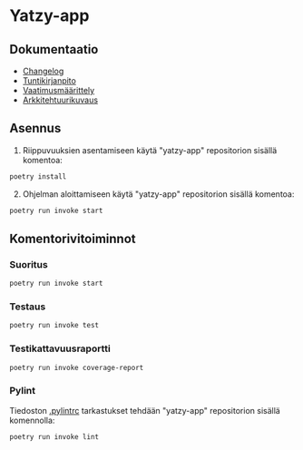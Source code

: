 # Yatzy-app

## Dokumentaatio

- [Changelog](./dokumentaatio/changelog.md)
- [Tuntikirjanpito](./dokumentaatio/tuntikirjanpito.md)
- [Vaatimusmäärittely](./dokumentaatio/vaatimusmaarittely.md)
- [Arkkitehtuurikuvaus](./dokumentaatio/arkkitehtuuri.md)

## Asennus

1. Riippuvuuksien asentamiseen käytä "yatzy-app" repositorion sisällä komentoa: 
```bash
poetry install
```

2. Ohjelman aloittamiseen käytä "yatzy-app" repositorion sisällä komentoa:
```bash
poetry run invoke start
```

## Komentorivitoiminnot

### Suoritus
```bash
poetry run invoke start
```

### Testaus
```bash
poetry run invoke test
```

### Testikattavuusraportti

```bash
poetry run invoke coverage-report
```

### Pylint

Tiedoston [.pylintrc](./.pylintrc) tarkastukset tehdään "yatzy-app" repositorion sisällä komennolla:

```bash
poetry run invoke lint
```
